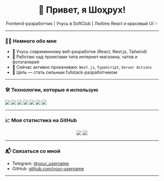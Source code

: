 <h1 align="center">👋 Привет, я Шоҳрух!</h1>
<p align="center">Frontend-разработчик | Учусь в SoftClub | Люблю React и красивый UI ✨</p>

---

### 🧑‍💻 Немного обо мне

- 🚀 Учусь современному веб-разработке (React, Next.js, Tailwind)
- 💼 Работаю над проектами типа интернет-магазина, чатов и фотогалерей
- 🧠 Сейчас активно прокачиваю: `Next.js`, `TypeScript`, `Server Actions`
- 🎯 Цель — стать сильным fullstack-разработчиком

---

### 🛠️ Технологии, которые я использую

<p>
  <img src="https://img.shields.io/badge/HTML-E34F26?style=for-the-badge&logo=html5&logoColor=white" />
  <img src="https://img.shields.io/badge/CSS-1572B6?style=for-the-badge&logo=css3&logoColor=white" />
  <img src="https://img.shields.io/badge/JavaScript-F7DF1E?style=for-the-badge&logo=javascript&logoColor=black" />
  <img src="https://img.shields.io/badge/Tailwind_CSS-06B6D4?style=for-the-badge&logo=tailwind-css&logoColor=white" />
  <img src="https://img.shields.io/badge/React-20232A?style=for-the-badge&logo=react&logoColor=61DAFB" />
  <img src="https://img.shields.io/badge/Next.js-000000?style=for-the-badge&logo=nextdotjs&logoColor=white" />
  <img src="https://img.shields.io/badge/ShadCN_UI-black?style=for-the-badge&logo=shadcnui&logoColor=white" />
</p>

---

### 📈 Моя статистика на GitHub

<p align="center">
  <img src="https://github-readme-stats.vercel.app/api?username=your-username&show_icons=true&theme=tokyonight" />
  <img src="https://github-readme-stats.vercel.app/api/top-langs/?username=your-username&layout=compact&theme=tokyonight" />
</p>

---

### 📬 Связаться со мной

- Telegram: [@your_username](https://t.me/your_username)
- GitHub: [github.com/your-username](https://github.com/your-username)

---
